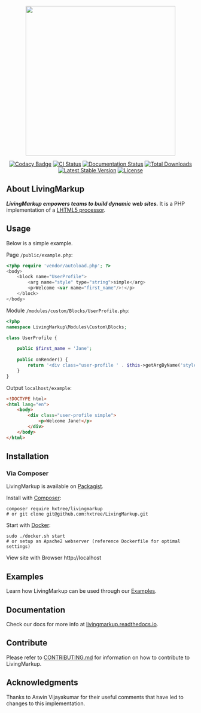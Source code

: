 <p align="center"><img src="https://github.com/hxtree/LivingMarkup/raw/master/assets/images/logo/434x100.jpg" width="400"></p>

<p align="center">
<a href="https://app.codacy.com/manual/hxtree/LivingMarkup?utm_source=github.com&amp;utm_medium=referral&amp;utm_content=hxtree/LivingMarkup&amp;utm_campaign=Badge_Grade_Dashboard"><img src="https://api.codacy.com/project/badge/Grade/bfc76aaebde44a7fa239963e54883755" alt="Codacy Badge"></a>
<a href="https://github.com/hxtree/livingMarkup/actions"><img src="https://github.com/hxtree/livingMarkup/workflows/CI/badge.svg" alt="CI Status"></a>
<a href="https://livingmarkup.readthedocs.io/en/latest/?badge=latest"><img src="https://readthedocs.org/projects/livingmarkup/badge/?version=latest" alt="Documentation Status"></a>
<a href="https://packagist.org/packages/hxtree/livingmarkup"><img src="https://poser.pugx.org/hxtree/livingmarkup/downloads" alt="Total Downloads"></a> <a href="https://packagist.org/packages/hxtree/livingmarkup"><img src="https://poser.pugx.org/hxtree/livingmarkup/v/stable" alt="Latest Stable Version"></a> 
<a href="https://packagist.org/packages/hxtree/livingmarkup"><img src="https://poser.pugx.org/hxtree/livingmarkup/license" alt="License"></a>
</p>

## About LivingMarkup
***LivingMarkup empowers teams to build dynamic web sites.*** It is a PHP implementation of a [LHTML5 processor](https://github.com/hxtree/lhtml5).

## Usage
Below is a simple example.

Page `/public/example.php`:
```PHP
<?php require 'vendor/autoload.php'; ?>
<body>
    <block name="UserProfile">
        <arg name="style" type="string">simple</arg>
        <p>Welcome <var name="first_name"/>!</p>
    </block>
</body>
```

Module `/modules/custom/Blocks/UserProfile.php`:
```php
<?php
namespace LivingMarkup\Modules\Custom\Blocks;

class UserProfile {

    public $first_name = 'Jane';
    
    public onRender() {
        return '<div class="user-profile ' . $this->getArgByName('style') . '">' . $this->xml . '</div>';
    }
}
```

Output `localhost/example`:
```html
<!DOCTYPE html>
<html lang="en">
    <body>
        <div class="user-profile simple">
            <p>Welcome Jane!</p>
        </div>
    </body>
</html>
```

## Installation

### Via Composer
LivingMarkup is available on [Packagist](https://packagist.org/packages/hxtree/livingMarkup).

Install with [Composer](https://getcomposer.org/download/):
```shell script
composer require hxtree/livingmarkup
# or git clone git@github.com:hxtree/LivingMarkup.git
```

Start with [Docker](https://docs.docker.com/get-docker/):
```shell script
sudo ./docker.sh start
# or setup an Apache2 webserver (reference Dockerfile for optimal settings)
```

View site with Browser
http://localhost

## Examples
Learn how LivingMarkup can be used through our [Examples](https://github.com/hxtree/LivingMarkup/blob/master/public/help/examples).

## Documentation
Check our docs for more info at [livingmarkup.readthedocs.io](https://livingmarkup.readthedocs.io).

## Contribute

Please refer to [CONTRIBUTING.md](https://github.com/hxtree/LivingMarkup/blob/master/.github/workflows/CONTRIBUTING.md) for 
information on how to contribute to LivingMarkup.

## Acknowledgments

Thanks to Aswin Vijayakumar for their useful comments that have led to changes to this implementation.